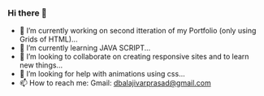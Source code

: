 ### Hi there 👋

<!--
**BALAJI24092001/BALAJI24092001** is a ✨ _special_ ✨ repository because its `README.md` (this file) appears on your GitHub profile.-

Here are some ideas to get you started:  -->



- 🔭 I’m currently working on second itteration of my Portfolio (only using Grids of HTML)...
- 🌱 I’m currently learning JAVA SCRIPT...
- 👯 I’m looking to collaborate on creating responsive sites and to learn new things...
- 🤔 I’m looking for help with animations using css...
- 📫 How to reach me: Gmail: dbalajivarprasad@gmail.com



